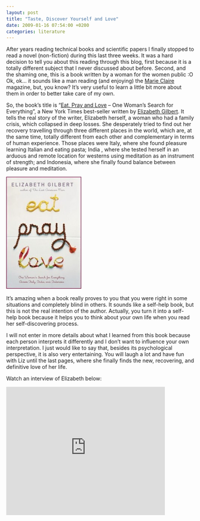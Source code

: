```yaml
---
layout: post
title: "Taste, Discover Yourself and Love"
date: 2009-01-16 07:54:00 +0200
categories: literature
---
```


After years reading technical books and scientific papers I finally stopped to read a novel (non-fiction) during this last three weeks. It was a hard decision to tell you about this reading through this blog, first because it is a totally different subject that I never discussed about before. Second, and the shaming one, this is a book written by a woman for the women public :O Ok, ok… it sounds like a man reading (and enjoying) the <a href="http://www.marieclaire.com/">Marie Claire</a> magazine, but, you know? It’s very useful to learn a little bit more about them in order to better take care of my own.

So, the book’s title is “<a href="http://www.elizabethgilbert.com/eatpraylove.htm">Eat, Pray and Love</a> – One Woman’s Search for Everything”, a New York Times best-seller written by <a href="http://www.elizabethgilbert.com/">Elizabeth Gilbert</a>. It tells the real story of the writer, Elizabeth herself, a woman who had a family crisis, which collapsed in deep losses. She desperately tried to find out her recovery travelling through three different places in the world, which are, at the same time, totally different from each other and complementary in terms of human experience. Those places were Italy, where she found pleasure learning Italian and eating pasta; India , where she tested herself in an arduous and remote location for westerns using meditation as an instrument of strength; and Indonesia, where she finally found balance between pleasure and meditation.

<a href="http://69.89.31.239/~hildeber/wp-content/uploads/2009/01/eatpraylove.jpg">![eatpraylove-201x300.jpg](/images/posts/eatpraylove-201x300.jpg)</a>

It’s amazing when a book really proves to you that you were right in some situations and completely blind in others. It sounds like a self-help book, but this is not the real intention of the author. Actually, you turn it into a self-help book because it helps you to think about your own life when you read her self-discovering process.

I will not enter in more details about what I learned from this book because each person interprets it differently and I don’t want to influence your own interpretation. I just would like to say that, besides its psychological perspective, it is also very entertaining. You will laugh a lot and have fun with Liz until the last pages, where she finally finds the new, recovering, and definitive love of her life.

Watch an interview of Elizabeth below:

<object height="344" width="425"><param name="movie" value="http://www.youtube.com/v/m9B9zFo4RFw&amp;hl=pt-br&amp;fs=1"/><param name="allowFullScreen" value="true"/><param name="allowscriptaccess" value="always"/><embed allowfullscreen="true" allowscriptaccess="always" height="344" src="http://www.youtube.com/v/m9B9zFo4RFw&amp;hl=pt-br&amp;fs=1" type="application/x-shockwave-flash" width="425"/></object>

